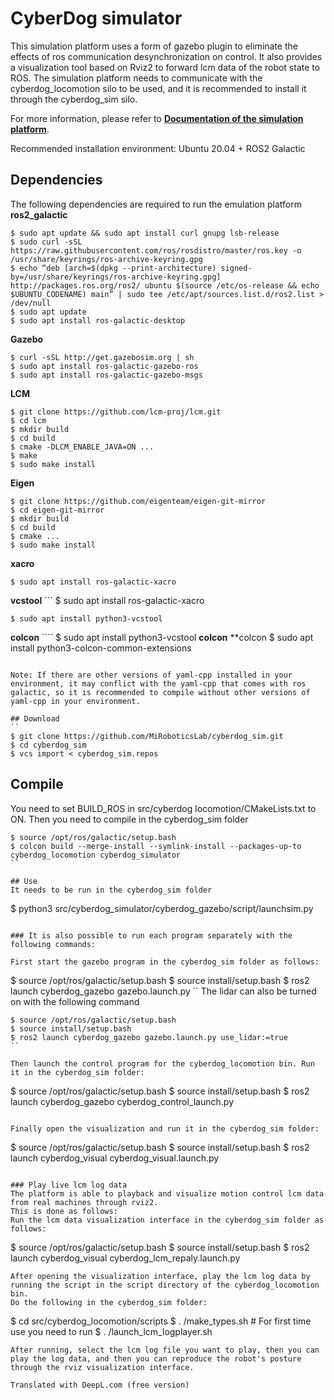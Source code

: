 # CyberDog simulator

This simulation platform uses a form of gazebo plugin to eliminate the effects of ros communication desynchronization on control. It also provides a visualization tool based on Rviz2 to forward lcm data of the robot state to ROS.
The simulation platform needs to communicate with the cyberdog_locomotion silo to be used, and it is recommended to install it through the cyberdog_sim silo.

For more information, please refer to [**Documentation of the simulation platform**](https://miroboticslab.github.io/blogs/#/cn/cyberdog_gazebo_cn).

Recommended installation environment: Ubuntu 20.04 + ROS2 Galactic

## Dependencies

The following dependencies are required to run the emulation platform  
**ros2_galactic**

```
$ sudo apt update && sudo apt install curl gnupg lsb-release
$ sudo curl -sSL https://raw.githubusercontent.com/ros/rosdistro/master/ros.key -o /usr/share/keyrings/ros-archive-keyring.gpg
$ echo “deb [arch=$(dpkg --print-architecture) signed-by=/usr/share/keyrings/ros-archive-keyring.gpg] http://packages.ros.org/ros2/ ubuntu $(source /etc/os-release && echo $UBUNTU_CODENAME) main” | sudo tee /etc/apt/sources.list.d/ros2.list > /dev/null
$ sudo apt update
$ sudo apt install ros-galactic-desktop
```

**Gazebo**

```
$ curl -sSL http://get.gazebosim.org | sh
$ sudo apt install ros-galactic-gazebo-ros
$ sudo apt install ros-galactic-gazebo-msgs
```

**LCM**

```
$ git clone https://github.com/lcm-proj/lcm.git
$ cd lcm
$ mkdir build
$ cd build
$ cmake -DLCM_ENABLE_JAVA=ON ...
$ make
$ sudo make install
```

**Eigen**

```
$ git clone https://github.com/eigenteam/eigen-git-mirror
$ cd eigen-git-mirror
$ mkdir build
$ cd build
$ cmake ...
$ sudo make install
```

**xacro**

```
$ sudo apt install ros-galactic-xacro
```

**vcstool** ``` $ sudo apt install ros-galactic-xacro

```
$ sudo apt install python3-vcstool
```

**colcon** ```` $ sudo apt install python3-vcstool
**colcon** \*\*colcon
$ sudo apt install python3-colcon-common-extensions

```

Note: If there are other versions of yaml-cpp installed in your environment, it may conflict with the yaml-cpp that comes with ros galactic, so it is recommended to compile without other versions of yaml-cpp in your environment.

## Download
``
$ git clone https://github.com/MiRoboticsLab/cyberdog_sim.git
$ cd cyberdog_sim
$ vcs import < cyberdog_sim.repos
```

## Compile

You need to set BUILD_ROS in src/cyberdog locomotion/CMakeLists.txt to ON.
Then you need to compile in the cyberdog_sim folder

```
$ source /opt/ros/galactic/setup.bash
$ colcon build --merge-install --symlink-install --packages-up-to cyberdog_locomotion cyberdog_simulator
``

## Use
It needs to be run in the cyberdog_sim folder
```

$ python3 src/cyberdog_simulator/cyberdog_gazebo/script/launchsim.py

```

### It is also possible to run each program separately with the following commands:

First start the gazebo program in the cyberdog_sim folder as follows:
```

$ source /opt/ros/galactic/setup.bash
$ source install/setup.bash
$ ros2 launch cyberdog_gazebo gazebo.launch.py
``
The lidar can also be turned on with the following command

```
$ source /opt/ros/galactic/setup.bash
$ source install/setup.bash
$ ros2 launch cyberdog_gazebo gazebo.launch.py use_lidar:=true
``

Then launch the control program for the cyberdog_locomotion bin. Run it in the cyberdog_sim folder:
```

$ source /opt/ros/galactic/setup.bash
$ source install/setup.bash
$ ros2 launch cyberdog_gazebo cyberdog_control_launch.py

```

Finally open the visualization and run it in the cyberdog_sim folder:
```

$ source /opt/ros/galactic/setup.bash
$ source install/setup.bash
$ ros2 launch cyberdog_visual cyberdog_visual.launch.py

```

### Play live lcm log data
The platform is able to playback and visualize motion control lcm data from real machines through rviz2.
This is done as follows:
Run the lcm data visualization interface in the cyberdog_sim folder as follows:
```

$ source /opt/ros/galactic/setup.bash
$ source install/setup.bash
$ ros2 launch cyberdog_visual cyberdog_lcm_repaly.launch.py

```
After opening the visualization interface, play the lcm log data by running the script in the script directory of the cyberdog_locomotion bin.
Do the following in the cyberdog_sim folder:
```

$ cd src/cyberdog_locomotion/scripts
$ . /make_types.sh # For first time use you need to run
$ . /launch_lcm_logplayer.sh

```
After running, select the lcm log file you want to play, then you can play the log data, and then you can reproduce the robot's posture through the rviz visualization interface.

Translated with DeepL.com (free version)
```
